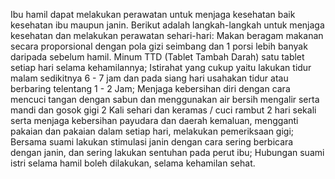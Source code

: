 Ibu hamil dapat melakukan perawatan untuk menjaga kesehatan baik kesehatan ibu maupun janin. Berikut adalah langkah-langkah untuk menjaga kesehatan dan melakukan perawatan sehari-hari: Makan beragam makanan secara proporsional dengan pola gizi seimbang dan 1 porsi lebih banyak daripada sebelum hamil. Minum TTD (Tablet Tambah Darah) satu tablet setiap hari selama kehamilannya; Istirahat yang cukup yaitu lakukan tidur malam sedikitnya 6 - 7 jam dan pada siang hari usahakan tidur atau berbaring telentang 1 - 2 Jam; Menjaga kebersihan diri dengan cara mencuci tangan dengan sabun dan menggunakan air bersih mengalir serta mandi dan gosok gigi 2 Kali sehari dan keramas / cuci rambut 2 hari sekali serta menjaga kebersihan payudara dan daerah kemaluan, mengganti pakaian dan pakaian dalam setiap hari, melakukan pemeriksaan gigi; Bersama suami lakukan stimulasi janin dengan cara sering berbicara dengan janin, dan sering lakukan sentuhan pada perut ibu; Hubungan suami istri selama hamil boleh dilakukan, selama kehamilan sehat.
